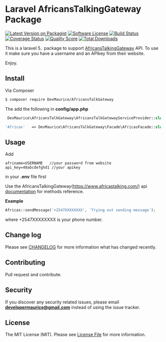 # Laravel AfricansTalkingGateway Package

[![Latest Version on Packagist][ico-version]][link-packagist]
[![Software License][ico-license]](LICENSE.md)
[![Build Status][ico-travis]][link-travis]
[![Coverage Status][ico-scrutinizer]][link-scrutinizer]
[![Quality Score][ico-code-quality]][link-code-quality]
[![Total Downloads][ico-downloads]][link-downloads]


This is a laravel 5.*.* package to support [AfricansTalkingGateway](https://www.africastalking.com/) API.
To use it make sure you have a username and an APIkey from their website.

Enjoy.

## Install

Via Composer

``` bash
$ composer require DevMaurice/AfricansTalkGateway
```

The add the following in **config/app.php**

``` php
 DevMaurice\AfricansTalkGateway\AfricansTalkGatewayServiceProvider::class,
 ```

 ```php
 'Africas'   => DevMaurice\AfricansTalkGateway\Facade\AfricasFacade::class,
 ```


## Usage

Add 
```
afriname=USERNAME   //your password from website
api_key=48abcdefghd1 //your apikey

```
in your **.env** file first

Use the AfricansTalkingGateway(https://www.africastalking.com/) api [documentation](http://docs.africastalking.com) for methods reference.

**Example**
``` php
Africas::sendMessage('+2547XXXXXXXX', 'Trying out sending message');
```
where +2547XXXXXXXX is your phone number.

## Change log

Please see [CHANGELOG](CHANGELOG.md) for more information what has changed recently.

## Contributing

Pull request and contribute.

## Security

If you discover any security related issues, please email **developermaurice@gmail.com** instead of using the issue tracker.



## License

The MIT License (MIT). Please see [License File](LICENSE.md) for more information.

[ico-version]: https://img.shields.io/packagist/v/DevMaurice/AfricansTalkGateway.svg?style=flat-square
[ico-license]: https://img.shields.io/badge/license-MIT-brightgreen.svg?style=flat-square
[ico-travis]: https://img.shields.io/travis/DevMaurice/AfricansTalkGateway/master.svg?style=flat-square
[ico-scrutinizer]: https://img.shields.io/scrutinizer/coverage/g/DevMaurice/AfricansTalkGateway.svg?style=flat-square
[ico-code-quality]: https://img.shields.io/scrutinizer/g/DevMaurice/AfricansTalkGateway.svg?style=flat-square
[ico-downloads]: https://img.shields.io/packagist/dt/DevMaurice/AfricansTalkGateway.svg?style=flat-square

[link-packagist]: https://packagist.org/packages/DevMaurice/AfricansTalkGateway
[link-travis]: https://travis-ci.org/DevMaurice/AfricansTalkGateway
[link-scrutinizer]: https://scrutinizer-ci.com/g/DevMaurice/AfricansTalkGateway/code-structure
[link-code-quality]: https://scrutinizer-ci.com/g/DevMaurice/AfricansTalkGateway
[link-downloads]: https://packagist.org/packages/DevMaurice/AfricansTalkGateway
[link-author]: https://github.com/DevMaurice
[link-contributors]: ../../contributors
